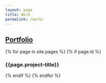 ```yaml
---
layout: page
title: Work
permalink: /work/
---
```


<section class="content">
	<div class="page">
		<a href="portfolio.html"><h2 id="portfolio">Portfolio</h2></a>
		{% for page in site.pages %}
		{% if page.id %}
			<div id="{{page.id}}" class="portfolio-image">
				<div class="project-title">
					<h3>{{page.project-title}}</h3>
				</div>
			</div>
			{% endif %}
		{% endfor %}
	</div>
</section>


